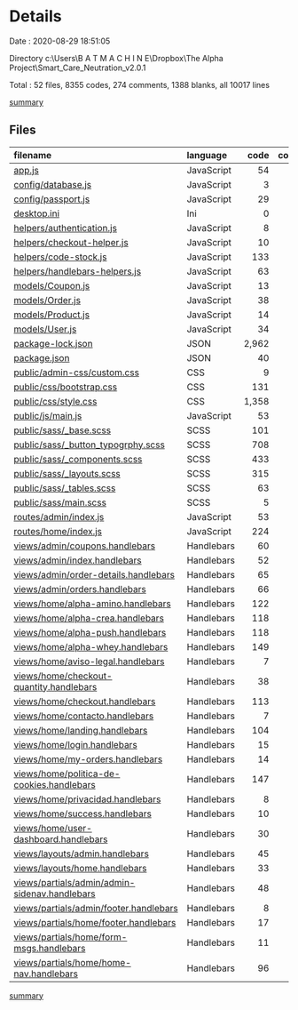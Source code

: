 # Details

Date : 2020-08-29 18:51:05

Directory c:\Users\B A T  M A C H I N E\Dropbox\The Alpha Project\Smart_Care_Neutration_v2.0.1

Total : 52 files,  8355 codes, 274 comments, 1388 blanks, all 10017 lines

[summary](results.md)

## Files
| filename | language | code | comment | blank | total |
| :--- | :--- | ---: | ---: | ---: | ---: |
| [app.js](/app.js) | JavaScript | 54 | 22 | 88 | 164 |
| [config/database.js](/config/database.js) | JavaScript | 3 | 1 | 1 | 5 |
| [config/passport.js](/config/passport.js) | JavaScript | 29 | 22 | 12 | 63 |
| [desktop.ini](/desktop.ini) | Ini | 0 | 0 | 1 | 1 |
| [helpers/authentication.js](/helpers/authentication.js) | JavaScript | 8 | 0 | 3 | 11 |
| [helpers/checkout-helper.js](/helpers/checkout-helper.js) | JavaScript | 10 | 0 | 5 | 15 |
| [helpers/code-stock.js](/helpers/code-stock.js) | JavaScript | 133 | 21 | 67 | 221 |
| [helpers/handlebars-helpers.js](/helpers/handlebars-helpers.js) | JavaScript | 63 | 4 | 38 | 105 |
| [models/Coupon.js](/models/Coupon.js) | JavaScript | 13 | 0 | 5 | 18 |
| [models/Order.js](/models/Order.js) | JavaScript | 38 | 0 | 12 | 50 |
| [models/Product.js](/models/Product.js) | JavaScript | 14 | 0 | 5 | 19 |
| [models/User.js](/models/User.js) | JavaScript | 34 | 15 | 28 | 77 |
| [package-lock.json](/package-lock.json) | JSON | 2,962 | 0 | 1 | 2,963 |
| [package.json](/package.json) | JSON | 40 | 0 | 1 | 41 |
| [public/admin-css/custom.css](/public/admin-css/custom.css) | CSS | 9 | 0 | 1 | 10 |
| [public/css/bootstrap.css](/public/css/bootstrap.css) | CSS | 131 | 0 | 32 | 163 |
| [public/css/style.css](/public/css/style.css) | CSS | 1,358 | 4 | 97 | 1,459 |
| [public/js/main.js](/public/js/main.js) | JavaScript | 53 | 13 | 29 | 95 |
| [public/sass/_base.scss](/public/sass/_base.scss) | SCSS | 101 | 9 | 44 | 154 |
| [public/sass/_button_typogrphy.scss](/public/sass/_button_typogrphy.scss) | SCSS | 708 | 20 | 189 | 917 |
| [public/sass/_components.scss](/public/sass/_components.scss) | SCSS | 433 | 9 | 107 | 549 |
| [public/sass/_layouts.scss](/public/sass/_layouts.scss) | SCSS | 315 | 13 | 95 | 423 |
| [public/sass/_tables.scss](/public/sass/_tables.scss) | SCSS | 63 | 1 | 19 | 83 |
| [public/sass/main.scss](/public/sass/main.scss) | SCSS | 5 | 0 | 0 | 5 |
| [routes/admin/index.js](/routes/admin/index.js) | JavaScript | 53 | 22 | 37 | 112 |
| [routes/home/index.js](/routes/home/index.js) | JavaScript | 224 | 69 | 130 | 423 |
| [views/admin/coupons.handlebars](/views/admin/coupons.handlebars) | Handlebars | 60 | 0 | 9 | 69 |
| [views/admin/index.handlebars](/views/admin/index.handlebars) | Handlebars | 52 | 13 | 2 | 67 |
| [views/admin/order-details.handlebars](/views/admin/order-details.handlebars) | Handlebars | 65 | 0 | 13 | 78 |
| [views/admin/orders.handlebars](/views/admin/orders.handlebars) | Handlebars | 66 | 0 | 11 | 77 |
| [views/home/alpha-amino.handlebars](/views/home/alpha-amino.handlebars) | Handlebars | 122 | 0 | 26 | 148 |
| [views/home/alpha-crea.handlebars](/views/home/alpha-crea.handlebars) | Handlebars | 118 | 0 | 22 | 140 |
| [views/home/alpha-push.handlebars](/views/home/alpha-push.handlebars) | Handlebars | 118 | 0 | 21 | 139 |
| [views/home/alpha-whey.handlebars](/views/home/alpha-whey.handlebars) | Handlebars | 149 | 0 | 22 | 171 |
| [views/home/aviso-legal.handlebars](/views/home/aviso-legal.handlebars) | Handlebars | 7 | 0 | 1 | 8 |
| [views/home/checkout-quantity.handlebars](/views/home/checkout-quantity.handlebars) | Handlebars | 38 | 9 | 10 | 57 |
| [views/home/checkout.handlebars](/views/home/checkout.handlebars) | Handlebars | 113 | 2 | 19 | 134 |
| [views/home/contacto.handlebars](/views/home/contacto.handlebars) | Handlebars | 7 | 0 | 1 | 8 |
| [views/home/landing.handlebars](/views/home/landing.handlebars) | Handlebars | 104 | 0 | 44 | 148 |
| [views/home/login.handlebars](/views/home/login.handlebars) | Handlebars | 15 | 0 | 12 | 27 |
| [views/home/my-orders.handlebars](/views/home/my-orders.handlebars) | Handlebars | 14 | 0 | 11 | 25 |
| [views/home/politica-de-cookies.handlebars](/views/home/politica-de-cookies.handlebars) | Handlebars | 147 | 0 | 7 | 154 |
| [views/home/privacidad.handlebars](/views/home/privacidad.handlebars) | Handlebars | 8 | 0 | 2 | 10 |
| [views/home/success.handlebars](/views/home/success.handlebars) | Handlebars | 10 | 0 | 10 | 20 |
| [views/home/user-dashboard.handlebars](/views/home/user-dashboard.handlebars) | Handlebars | 30 | 0 | 12 | 42 |
| [views/layouts/admin.handlebars](/views/layouts/admin.handlebars) | Handlebars | 45 | 0 | 17 | 62 |
| [views/layouts/home.handlebars](/views/layouts/home.handlebars) | Handlebars | 33 | 0 | 19 | 52 |
| [views/partials/admin/admin-sidenav.handlebars](/views/partials/admin/admin-sidenav.handlebars) | Handlebars | 48 | 1 | 6 | 55 |
| [views/partials/admin/footer.handlebars](/views/partials/admin/footer.handlebars) | Handlebars | 8 | 0 | 1 | 9 |
| [views/partials/home/footer.handlebars](/views/partials/home/footer.handlebars) | Handlebars | 17 | 1 | 0 | 18 |
| [views/partials/home/form-msgs.handlebars](/views/partials/home/form-msgs.handlebars) | Handlebars | 11 | 0 | 15 | 26 |
| [views/partials/home/home-nav.handlebars](/views/partials/home/home-nav.handlebars) | Handlebars | 96 | 3 | 28 | 127 |

[summary](results.md)